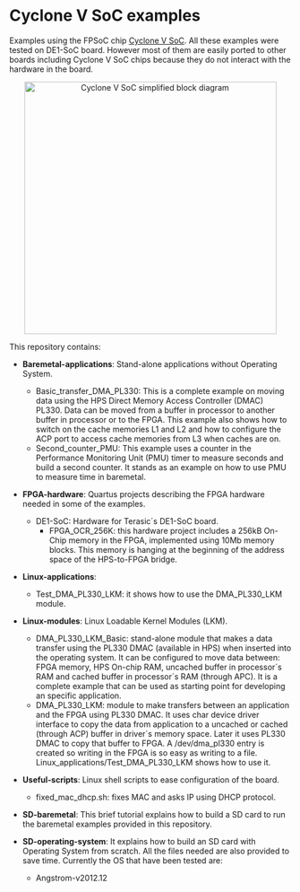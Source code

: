 Cyclone V SoC examples
====================
Examples using the FPSoC chip [Cyclone V SoC](https://www.altera.com/products/soc/portfolio/cyclone-v-soc/overview.html). All these examples were tested on DE1-SoC board. However most of them are easily ported to other boards including Cyclone V SoC chips because they do not interact with the hardware in the board. 

<p align="center">
  <img src="https://github.com/robertofem/CycloneVSoC-examples/raw/master/CycloneVSoC.png" width="450" align="middle" alt="Cyclone V SoC simplified block diagram" />
</p>

This repository contains:

* **Baremetal-applications**: Stand-alone applications without Operating System.
	* Basic\_transfer\_DMA\_PL330: This is a complete example on moving data using the HPS Direct Memory Access Controller (DMAC) PL330. Data can be moved from a buffer in processor to another buffer in processor or to the FPGA. This example also shows how to switch on the cache memories L1 and L2 and how to configure the ACP port to access cache memories from L3 when caches are on.
	*  Second\_counter\_PMU: This example uses a counter in the Performance Monitoring Unit (PMU) timer to measure seconds and build a second counter. It stands as an example on how to use PMU to measure time in baremetal.

* **FPGA-hardware**: Quartus projects describing the FPGA hardware needed in some of the examples.
	* DE1-SoC:  Hardware for Terasic´s DE1-SoC board.
		* FPGA\_OCR\_256K: this hardware project includes a 256kB On-Chip memory in the FPGA, implemented using 10Mb memory blocks. This memory is hanging at the beginning of the address space of the HPS-to-FPGA bridge.
    
* **Linux-applications**:
    * Test_DMA_PL330_LKM: it shows how to use the DMA\_PL330\_LKM module.
   
* **Linux-modules**: Linux Loadable Kernel Modules (LKM). 
	* DMA_PL330_LKM_Basic: stand-alone module that makes a data transfer using the PL330 DMAC (available in HPS) when inserted into the operating system. It can be configured to move data between: FPGA memory, HPS On-chip RAM, uncached buffer in processor´s RAM and cached buffer in processor´s RAM (through APC). It is a complete example that can be used as starting point for developing an specific application.
	* DMA_PL330_LKM: module to make transfers between an application and the FPGA using PL330 DMAC. It uses char device driver interface to copy the data from application to a uncached or cached (through ACP) buffer in driver´s memory space. Later it uses PL330 DMAC to copy that buffer to FPGA. A /dev/dma_pl330 entry is created so writing in the FPGA is so easy as writing to a file. Linux_applications/Test_DMA_PL330_LKM shows how to use it.

* **Useful-scripts**: Linux shell scripts to ease configuration of the board.
	* fixed_mac_dhcp.sh: fixes MAC and asks IP using DHCP protocol.

* **SD-baremetal**: This brief tutorial explains how to build a SD card to run the baremetal examples provided in this repository.

* **SD-operating-system**: It explains how to build an SD card with Operating System from scratch. All the files needed are also provided to save time. Currently the OS that have been tested are:
    * Angstrom-v2012.12
    
